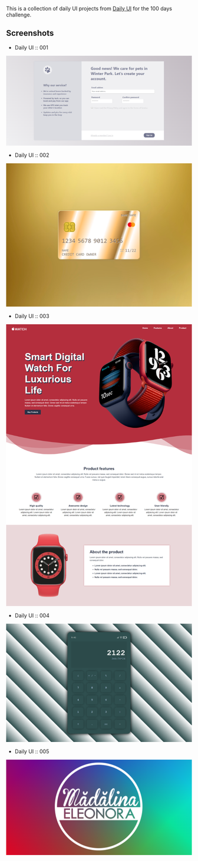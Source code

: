 This is a collection of daily UI projects from [Daily UI](https://www.dailyui.co/) for the 100 days challenge.

## Screenshots
* Daily UI :: 001

![Daily UI :: 001](001/screenshot.png)

* Daily UI :: 002

![Daily UI :: 002](002/screenshot.png)


* Daily UI :: 003

![Daily UI :: 003](003/screenshot.png)


* Daily UI :: 004

![Daily UI :: 004](004/screenshot.png)


* Daily UI :: 005

![Daily UI :: 005](005/screenshot.png)

